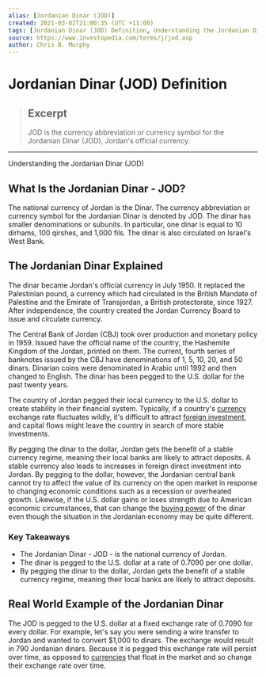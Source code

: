 ```yaml
---
alias: [Jordanian Dinar (JOD)]
created: 2021-03-02T21:00:35 (UTC +11:00)
tags: [Jordanian Dinar (JOD) Definition, Understanding the Jordanian Dinar (JOD)]
source: https://www.investopedia.com/terms/j/jod.asp
author: Chris B. Murphy
---
```


# Jordanian Dinar (JOD) Definition

> ## Excerpt
> JOD is the currency abbreviation or currency symbol for the Jordanian Dinar (JOD), Jordan's official currency.

---

Understanding the Jordanian Dinar (JOD)
## What Is the Jordanian Dinar - JOD?

The national currency of Jordan is the Dinar. The currency abbreviation or currency symbol for the Jordanian Dinar is denoted by JOD. The dinar has smaller denominations or subunits. In particular, one dinar is equal to 10 dirhams, 100 qirshes, and 1,000 fils. The dinar is also circulated on Israel's West Bank.

## The Jordanian Dinar Explained

The dinar became Jordan's official currency in July 1950. It replaced the Palestinian pound, a currency which had circulated in the British Mandate of Palestine and the Emirate of Transjordan, a British protectorate, since 1927. After independence, the country created the Jordan Currency Board to issue and circulate currency. 

The Central Bank of Jordan (CBJ) took over production and monetary policy in 1959. Issued have the official name of the country, the Hashemite Kingdom of the Jordan, printed on them. The current, fourth series of banknotes issued by the CBJ have denominations of 1, 5, 10, 20, and 50 dinars. Dinarian coins were denominated in Arabic until 1992 and then changed to English. The dinar has been pegged to the U.S. dollar for the past twenty years.

The country of Jordan pegged their local currency to the U.S. dollar to create stability in their financial system. Typically, if a country's [currency](https://www.investopedia.com/terms/c/currency.asp) exchange rate fluctuates wildly, it's difficult to attract [foreign investment](https://www.investopedia.com/terms/f/foreign-investment.asp), and capital flows might leave the country in search of more stable investments.

By pegging the dinar to the dollar, Jordan gets the benefit of a stable currency regime, meaning their local banks are likely to attract deposits. A stable currency also leads to increases in foreign direct investment into Jordan. By pegging to the dollar, however, the Jordanian central bank cannot try to affect the value of its currency on the open market in response to changing economic conditions such as a recession or overheated growth. Likewise, if the U.S. dollar gains or loses strength due to American economic circumstances, that can change the [buying power](https://www.investopedia.com/terms/b/buyingpower.asp) of the dinar even though the situation in the Jordanian economy may be quite different.

### Key Takeaways

-   The Jordanian Dinar - JOD - is the national currency of Jordan.
-   The dinar is pegged to the U.S. dollar at a rate of 0.7090 per one dollar.
-   By pegging the dinar to the dollar, Jordan gets the benefit of a stable currency regime, meaning their local banks are likely to attract deposits.

## Real World Example of the Jordanian Dinar

The JOD is pegged to the U.S. dollar at a fixed exchange rate of 0.7090 for every dollar. For example, let's say you were sending a wire transfer to Jordan and wanted to convert $1,000 to dinars. The exchange would result in 790 Jordanian dinars. Because it is pegged this exchange rate will persist over time, as opposed to [currencies](https://www.investopedia.com/articles/investing/092413/how-currency-works.asp) that float in the market and so change their exchange rate over time.
